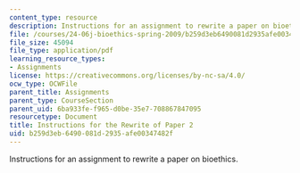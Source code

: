 ```yaml
---
content_type: resource
description: Instructions for an assignment to rewrite a paper on bioethics.
file: /courses/24-06j-bioethics-spring-2009/b259d3eb6490081d2935afe00347482f_MIT24_06Js09_assn02_rewrite.pdf
file_size: 45094
file_type: application/pdf
learning_resource_types:
- Assignments
license: https://creativecommons.org/licenses/by-nc-sa/4.0/
ocw_type: OCWFile
parent_title: Assignments
parent_type: CourseSection
parent_uid: 6ba933fe-f965-d0be-35e7-708867847095
resourcetype: Document
title: Instructions for the Rewrite of Paper 2
uid: b259d3eb-6490-081d-2935-afe00347482f
---
```

Instructions for an assignment to rewrite a paper on bioethics.
